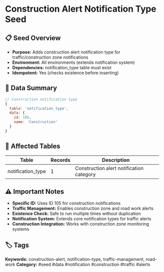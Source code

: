 # Construction Alert Notification Type Seed

## 📋 Seed Overview
- **Purpose:** Adds construction alert notification type for traffic/construction zone notifications
- **Environment:** All environments (extends notification system)
- **Dependencies:** notification_type table must exist
- **Idempotent:** Yes (checks existence before inserting)

## 🔧 Data Summary
```javascript
// Construction notification type
{
  table: 'notification_type',
  data: {
    id: 105,
    name: 'Construction'
  }
}
```

## 📝 Affected Tables
| Table | Records | Description |
|-------|---------|-------------|
| notification_type | 1 | Construction alert notification category |

## ⚠️ Important Notes
- **Specific ID:** Uses ID 105 for construction notifications
- **Traffic Management:** Enables construction zone and road work alerts
- **Existence Check:** Safe to run multiple times without duplication
- **Notification System:** Extends core notification types for traffic alerts
- **Construction Integration:** Works with construction zone monitoring systems

## 🏷️ Tags
**Keywords:** construction-alert, notification-type, traffic-management, road-work
**Category:** #seed #data #notification #construction #traffic #alerts